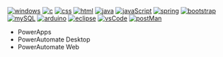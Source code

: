 [![windows](https://img.shields.io/badge/Windows-0078D6?style=for-the-badge&logo=windows&logoColor=white)]() [![c](https://img.shields.io/badge/C-00599C?style=for-the-badge&logo=c&logoColor=white)]() [![css](https://img.shields.io/badge/CSS3-1572B6?style=for-the-badge&logo=css3&logoColor=white)]() [![html](https://img.shields.io/badge/HTML5-E34F26?style=for-the-badge&logo=html5&logoColor=white)]() [![java](https://img.shields.io/badge/Java-ED8B00?style=for-the-badge&logo=openjdk&logoColor=white)]() [![javaScript](https://img.shields.io/badge/JavaScript-F7DF1E?style=for-the-badge&logo=javascript&logoColor=black)]() [![spring](https://img.shields.io/badge/Spring-6DB33F?style=for-the-badge&logo=spring&logoColor=white)]() [![bootstrap](https://img.shields.io/badge/Bootstrap-563D7C?style=for-the-badge&logo=bootstrap&logoColor=white)]() [![mySQL](https://img.shields.io/badge/MySQL-005C84?style=for-the-badge&logo=mysql&logoColor=white)]() [![arduino](https://img.shields.io/badge/Arduino_IDE-00979D?style=for-the-badge&logo=arduino&logoColor=white)]() [![eclipse](https://img.shields.io/badge/Eclipse-2C2255?style=for-the-badge&logo=eclipse&logoColor=white)]() [![vsCode](https://img.shields.io/badge/Visual_Studio_Code-0078D4?style=for-the-badge&logo=visual%20studio%20code&logoColor=white)]() [![postMan](https://camo.githubusercontent.com/7caa5cda1fb96a958ddd16628917ce82834ba814f80f74c7801a89332f80cba6/68747470733a2f2f696d672e736869656c64732e696f2f62616467652f506f73746d616e2d4646364333372e7376673f7374796c653d666f722d7468652d6261646765266c6f676f3d506f73746d616e266c6f676f436f6c6f723d7768697465)]() 

- PowerApps
- PowerAutomate Desktop
- PowerAutomate Web
